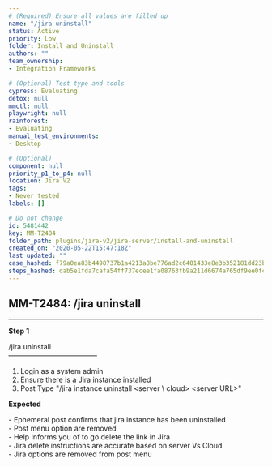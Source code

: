 ```yaml
---
# (Required) Ensure all values are filled up
name: "/jira uninstall"
status: Active
priority: Low
folder: Install and Uninstall
authors: ""
team_ownership: 
- Integration Frameworks

# (Optional) Test type and tools
cypress: Evaluating
detox: null
mmctl: null
playwright: null
rainforest: 
- Evaluating
manual_test_environments: 
- Desktop

# (Optional)
component: null
priority_p1_to_p4: null
location: Jira V2
tags: 
- Never tested
labels: []

# Do not change
id: 5481442
key: MM-T2484
folder_path: plugins/jira-v2/jira-server/install-and-uninstall
created_on: "2020-05-22T15:47:18Z"
last_updated: ""
case_hashed: f79a0ea83b4498737b1a4213a8be776ad2c6401433e8e3b352181dd23b70ec74b69012571ee64a8fbe21d1da60bf4c36
steps_hashed: dab5e1fda7cafa54ff737ecee1fa08763fb9a211d6674a765df9ee0fcc134cd8f6bc606ea8aa13139bd7f812d8c46451
---
```


## MM-T2484: /jira uninstall

---

**Step 1**

/jira uninstall\
–––––––––––––––––––––––––

1. Login as a system admin
2. Ensure there is a Jira instance installed
3. Post Type "/jira instance uninstall \<server \ cloud> \<server URL>"

**Expected**

\- Ephemeral post confirms that jira instance has been uninstalled\
\- Post menu option are removed\
\- Help Informs you of to go delete the link in Jira\
\- Jira delete instructions are accurate based on server Vs Cloud\
\- Jira options are removed from post menu
